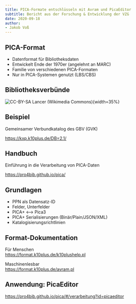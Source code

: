 ```yaml
---
title: PICA-Formate entschlüsseln mit Avram und PicaEditor
subtitle: Bericht aus der Forschung & Entwicklung der VZG
date: 2020-09-18
author:
- Jakob Voß
---
```


## PICA-Format

* Datenformat für Bibliotheksdaten
* Entwickelt Ende der 1970er (angelehnt an MARC)
* Familie von verschiedenen PICA-Formaten
* Nur in PICA-Systemen genutzt (LBS/CBS)

## Bibliotheksverbünde

![[CC-BY-SA] [Lancer (Wikimedia Commons)]](https://upload.wikimedia.org/wikipedia/commons/4/46/Karte_Bibliotheksverb%C3%BCnde_Deutschland.png){width=35%}

[CC-BY-SA]: https://creativecommons.org/licenses/by-sa/3.0
[Lancer (Wikimedia Commons)]: https://commons.wikimedia.org/w/index.php?curid=30716773

## Beispiel

Gemeinsamer Verbundkatalog des GBV (GVK)

<https://kxp.k10plus.de/DB=2.1/>

## Handbuch

Einführung in die Verarbeitung von PICA-Daten

<https://pro4bib.github.io/pica/>

## Grundlagen

* PPN als Datensatz-ID
* Felder, Unterfelder
* PICA+ ⟷ Pica3
* PICA+ Serialisierungen (Binär/Plain/JSON/XML)
* Katalogisierungsrichtlinien

## Format-Dokumentation

Für Menschen\
<https://format.k10plus.de/k10plushelp.pl>

Maschinenlesbar\
<https://format.k10plus.de/avram.pl>

## Anwendung: PicaEditor

<https://pro4bib.github.io/pica/#/verarbeitung?id=picaeditor>

